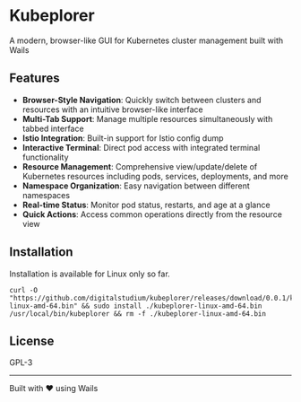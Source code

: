 # Kubeplorer

A modern, browser-like GUI for Kubernetes cluster management built with Wails

## Features

- **Browser-Style Navigation**: Quickly switch between clusters and resources with an intuitive browser-like interface
- **Multi-Tab Support**: Manage multiple resources simultaneously with tabbed interface
- **Istio Integration**: Built-in support for Istio config dump
- **Interactive Terminal**: Direct pod access with integrated terminal functionality
- **Resource Management**: Comprehensive view/update/delete of Kubernetes resources including pods, services, deployments, and more
- **Namespace Organization**: Easy navigation between different namespaces
- **Real-time Status**: Monitor pod status, restarts, and age at a glance
- **Quick Actions**: Access common operations directly from the resource view

## Installation
Installation is available for Linux only so far.
```
curl -O "https://github.com/digitalstudium/kubeplorer/releases/download/0.0.1/kubeplorer-linux-amd-64.bin" && sudo install ./kubeplorer-linux-amd-64.bin /usr/local/bin/kubeplorer && rm -f ./kubeplorer-linux-amd-64.bin
```

## License

GPL-3

---

Built with ❤️ using Wails
